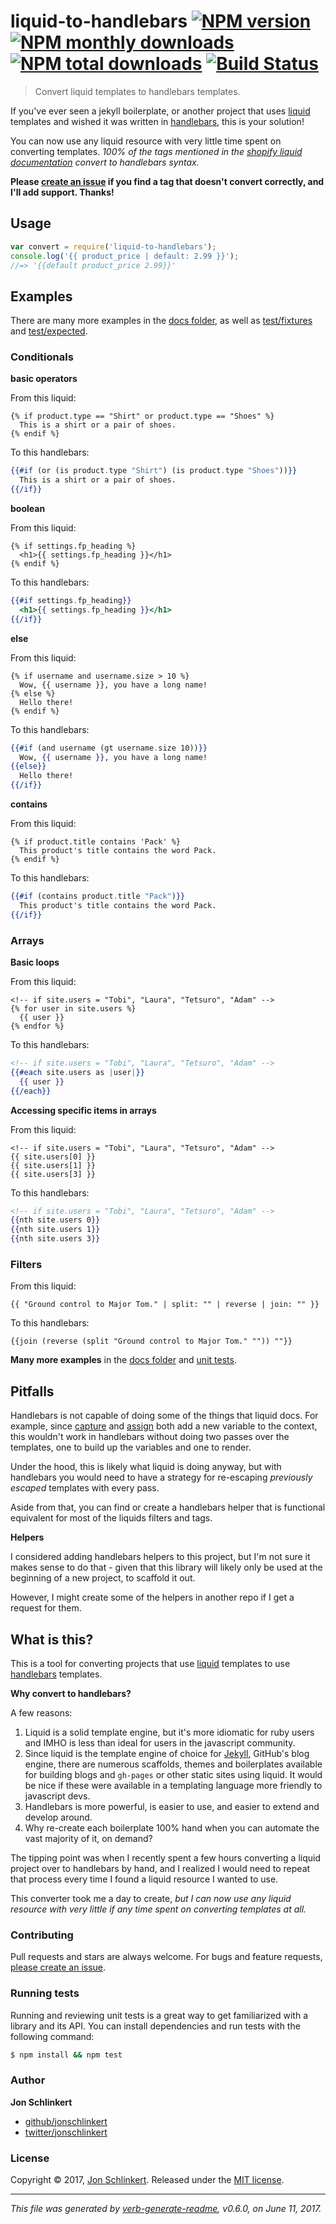 # liquid-to-handlebars [![NPM version](https://img.shields.io/npm/v/liquid-to-handlebars.svg?style=flat)](https://www.npmjs.com/package/liquid-to-handlebars) [![NPM monthly downloads](https://img.shields.io/npm/dm/liquid-to-handlebars.svg?style=flat)](https://npmjs.org/package/liquid-to-handlebars)  [![NPM total downloads](https://img.shields.io/npm/dt/liquid-to-handlebars.svg?style=flat)](https://npmjs.org/package/liquid-to-handlebars) [![Build Status](https://img.shields.io/travis/jonschlinkert/liquid-to-handlebars.svg?style=flat)](https://travis-ci.org/jonschlinkert/liquid-to-handlebars)

> Convert liquid templates to handlebars templates.

If you've ever seen a jekyll boilerplate, or another project that uses [liquid](https://github.com/Shopify/liquid) templates and wished it was written in [handlebars](http://www.handlebarsjs.com/), this is your solution!

You can now use any liquid resource with very little time spent on converting templates. _100% of the tags mentioned in the [shopify liquid documentation](http://shopify.github.io/liquid/) convert to handlebars syntax._

**Please [create an issue](../../issues/new) if you find a tag that doesn't convert correctly, and I'll add support. Thanks!**

## Usage

```js
var convert = require('liquid-to-handlebars');
console.log('{{ product_price | default: 2.99 }}');
//=> '{{default product_price 2.99}}'
```

## Examples

There are many more examples in the [docs folder](./examples.md), as well as [test/fixtures](./test/fixtures) and [test/expected](test/expected).

### Conditionals

**basic operators**

From this liquid:

```liquid
{% if product.type == "Shirt" or product.type == "Shoes" %}
  This is a shirt or a pair of shoes.
{% endif %}
```

To this handlebars:

```handlebars
{{#if (or (is product.type "Shirt") (is product.type "Shoes"))}}
  This is a shirt or a pair of shoes.
{{/if}}
```

**boolean**

From this liquid:

```liquid
{% if settings.fp_heading %}
  <h1>{{ settings.fp_heading }}</h1>
{% endif %}
```

To this handlebars:

```handlebars
{{#if settings.fp_heading}}
  <h1>{{ settings.fp_heading }}</h1>
{{/if}}
```

**else**

From this liquid:

```liquid
{% if username and username.size > 10 %}
  Wow, {{ username }}, you have a long name!
{% else %}
  Hello there!
{% endif %}
```

To this handlebars:

```handlebars
{{#if (and username (gt username.size 10))}}
  Wow, {{ username }}, you have a long name!
{{else}}
  Hello there!
{{/if}}
```

**contains**

From this liquid:

```liquid
{% if product.title contains 'Pack' %}
  This product's title contains the word Pack.
{% endif %}
```

To this handlebars:

```handlebars
{{#if (contains product.title "Pack")}}
  This product's title contains the word Pack.
{{/if}}
```

### Arrays

**Basic loops**

From this liquid:

```liquid
<!-- if site.users = "Tobi", "Laura", "Tetsuro", "Adam" -->
{% for user in site.users %}
  {{ user }}
{% endfor %}
```

To this handlebars:

```handlebars
<!-- if site.users = "Tobi", "Laura", "Tetsuro", "Adam" -->
{{#each site.users as |user|}}
  {{ user }}
{{/each}}
```

**Accessing specific items in arrays**

From this liquid:

```liquid
<!-- if site.users = "Tobi", "Laura", "Tetsuro", "Adam" -->
{{ site.users[0] }}
{{ site.users[1] }}
{{ site.users[3] }}
```

To this handlebars:

```handlebars
<!-- if site.users = "Tobi", "Laura", "Tetsuro", "Adam" -->
{{nth site.users 0}}
{{nth site.users 1}}
{{nth site.users 3}}
```

### Filters

From this liquid:

```liquid
{{ "Ground control to Major Tom." | split: "" | reverse | join: "" }}
```

To this handlebars:

```liquid
{{join (reverse (split "Ground control to Major Tom." "")) ""}}
```

**Many more examples** in the [docs folder](docs) and [unit tests](test).

## Pitfalls

Handlebars is not capable of doing some of the things that liquid docs. For example, since [capture](http://shopify.github.io/liquid/tags/variable/#capture) and [assign](http://shopify.github.io/liquid/tags/variable/#assign) both add a new variable to the context, this wouldn't work in handlebars without doing two passes over the templates, one to build up the variables and one to render.

Under the hood, this is likely what liquid is doing anyway, but with handlebars you would need to have a strategy for re-escaping _previously escaped_ templates with every pass.

Aside from that, you can find or create a handlebars helper that is functional equivalent for most of the liquids filters and tags.

**Helpers**

I considered adding handlebars helpers to this project, but I'm not sure it makes sense to do that - given that this library will likely only be used at the beginning of a new project, to scaffold it out.

However, I might create some of the helpers in another repo if I get a request for them.

## What is this?

This is a tool for converting projects that use [liquid](https://github.com/Shopify/liquid) templates to use [handlebars](http://www.handlebarsjs.com/) templates.

**Why convert to handlebars?**

A few reasons:

1. Liquid is a solid template engine, but it's more idiomatic for ruby users and IMHO is less than ideal for users in the javascript community.
2. Since liquid is the template engine of choice for [Jekyll](jekyllrb.com), GitHub's blog engine, there are numerous scaffolds, themes and boilerplates available for building blogs and `gh-pages` or other static sites using liquid. It would be nice if these were available in a templating language more friendly to javascript devs.
3. Handlebars is more powerful, is easier to use, and easier to extend and develop around.
4. Why re-create each boilerplate 100% hand when you can automate the vast majority of it, on demand?

The tipping point was when I recently spent a few hours converting a liquid project over to handlebars by hand, and I realized I would need to repeat that process every time I found a liquid resource I wanted to use.

This converter took me a day to create, _but I can now use any liquid resource with very little if any time spent on converting templates at all._

### Contributing

Pull requests and stars are always welcome. For bugs and feature requests, [please create an issue](../../issues/new).

### Running tests

Running and reviewing unit tests is a great way to get familiarized with a library and its API. You can install dependencies and run tests with the following command:

```sh
$ npm install && npm test
```

### Author

**Jon Schlinkert**

* [github/jonschlinkert](https://github.com/jonschlinkert)
* [twitter/jonschlinkert](https://twitter.com/jonschlinkert)

### License

Copyright © 2017, [Jon Schlinkert](https://github.com/jonschlinkert).
Released under the [MIT license](LICENSE).

***

_This file was generated by [verb-generate-readme](https://github.com/verbose/verb-generate-readme), v0.6.0, on June 11, 2017._